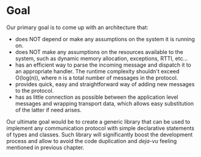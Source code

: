 # Goal

Our primary goal is to come up with an architecture that:

- does NOT depend or make any assumptions on the system it is running on.
- does NOT make any assumptions on the resources available to the system, such
as dynamic memory allocation, exceptions, RTTI, etc...
- has an efficient way to parse the incoming message and dispatch it to an
appropriate handler. The runtime complexity shouldn't exceed O(log(n)), 
where n is a total number of messages in the protocol.
- provides quick, easy and straightforward way of adding new messages to the 
protocol.
- has as little connection as possible between the application level messages
and wrapping transport data, which allows easy substitution of the latter if
need arises.

Our ultimate goal would be to create a generic library that can be used to implement
any communication protocol with simple declarative statements of types and 
classes. Such library will significantly boost the development process and
allow to avoid the code duplication and *deja-vu* feeling mentioned in
previous chapter.
